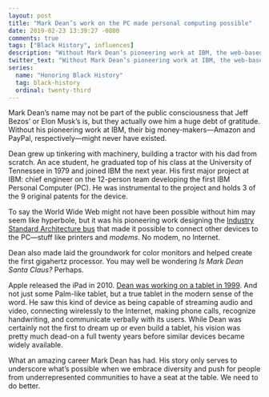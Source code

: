 ```yaml
---
layout: post
title: "Mark Dean’s work on the PC made personal computing possible"
date: 2019-02-23 13:39:27 -0800
comments: true
tags: ["Black History", influences]
description: "Without Mark Dean’s pioneering work at IBM, the web-based giants we know today might never have existed"
twitter_text: "Without Mark Dean’s pioneering work at IBM, the web-based giants we know today might never have existed"
series:
  name: "Honoring Black History"
  tag: black-history
  ordinal: twenty-third
---
```


Mark Dean’s name may not be part of the public consciousness that Jeff Bezos’ or Elon Musk’s is, but they actually owe him a huge debt of gratitude. Without his pioneering work at IBM, their big money-makers—Amazon and PayPal, respectively—might never have existed.

<!-- more -->

Dean grew up tinkering with machinery, building a tractor with his dad from scratch. An ace student, he graduated top of his class at the University of Tennessee in 1979 and joined IBM the next year. His first major project at IBM: chief engineer on the 12-person team developing the first IBM Personal Computer (PC). He was instrumental to the project and holds 3 of the 9 original patents for the device.

To say the World Wide Web might not have been possible without him may seem like hyperbole, but it was his pioneering work designing the [Industry Standard Architecture bus](https://wikipedia.org/wiki/Industry_Standard_Architecture) that made it possible to connect other devices to the PC—stuff like printers and *modems*. No modem, no Internet.

Dean also made laid the groundwork for color monitors and helped create the first gigahertz processor. You may well be wondering *Is Mark Dean Santa Claus?* Perhaps.

Apple released the iPad in 2010. [Dean was working on a tablet in 1999](https://web.archive.org/web/20121020094411/http://www.usnews.com/usnews/culture/articles/000103/archive_034033.htm). And not just some Palm-like tablet, but a true tablet in the modern sense of the word. He saw this kind of device as being capable of streaming audio and video, connecting wirelessly to the Internet, making phone calls, recognize handwriting, and communicate verbally with its users. While Dean was certainly not the first to dream up or even build a tablet, his vision was pretty much dead-on a full twenty years before similar devices became widely available.

What an amazing career Mark Dean has had. His story only serves to underscore what’s possible when we embrace diversity and push for people from underrepresented communities to have a seat at the table. We need to do better.